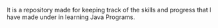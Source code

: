 It is a repository made for keeping track of the skills and progress that I have made under in learning Java Programs.
